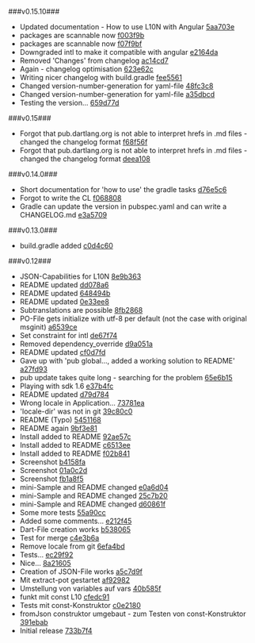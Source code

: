 ###v0.15.10###
* Updated documentation - How to use L10N with Angular [5aa703e](http://github.com/MikeMitterer/dart-l10n-gettext/commit/5aa703e3346eb1f6febbdfbe11a87381e773ed51)
* packages are scannable now [f003f9b](http://github.com/MikeMitterer/dart-l10n-gettext/commit/f003f9b26cb7cb8a89b45b25eef85502a4f0ed41)
* packages are scannable now [f07f9bf](http://github.com/MikeMitterer/dart-l10n-gettext/commit/f07f9bfd55597e340b0f73712545698cdef545ce)
* Downgraded intl to make it compatible with angular [e2164da](http://github.com/MikeMitterer/dart-l10n-gettext/commit/e2164da20e794102ac61f6e7fd9cf45c30807210)
* Removed 'Changes' from changelog [ac14cd7](http://github.com/MikeMitterer/dart-l10n-gettext/commit/ac14cd719e6c8b472e3b2d1d63e235ed95a8a1bc)
* Again - changelog optimisation [623e62c](http://github.com/MikeMitterer/dart-l10n-gettext/commit/623e62ca98ea6c4cd13c726b45ae34c459f86948)
* Writing nicer changelog with build.gradle [fee5561](http://github.com/MikeMitterer/dart-l10n-gettext/commit/fee5561e7f36053c30a6cd880564c34be0c96ac1)
* Changed version-number-generation for yaml-file [48fc3c8](http://github.com/MikeMitterer/dart-l10n-gettext/commit/48fc3c8c9c4e3e0de86862e8267f2359d354a42e)
* Changed version-number-generation for yaml-file [a35dbcd](http://github.com/MikeMitterer/dart-l10n-gettext/commit/a35dbcd36528140f248774c298a3637d89c01d18)
* Testing the version... [659d77d](http://github.com/MikeMitterer/dart-l10n-gettext/commit/659d77d9c6a122a8b1b49635b94828b276d6492a)

###v0.15###
* Forgot that pub.dartlang.org is not able to interpret hrefs in .md files - changed the changelog format [f68f56f](http://github.com/MikeMitterer/dart-l10n-gettext/commit/f68f56f7ae0a4c742be1011438830f732292b555)
* Forgot that pub.dartlang.org is not able to interpret hrefs in .md files - changed the changelog format [deea108](http://github.com/MikeMitterer/dart-l10n-gettext/commit/deea10866b6d847253aad1752a5fe55203ccf027)

###v0.14.0###
* Short documentation for 'how to use' the gradle tasks [d76e5c6](http://github.com/MikeMitterer/dart-l10n-gettext/commit/d76e5c6756aee8c91bc9525f0b29f849fa422695)
* Forgot to write the CL [f068808](http://github.com/MikeMitterer/dart-l10n-gettext/commit/f0688086821ee062880df547809faf1c10c4cf23)
* Gradle can update the version in pubspec.yaml and can write a CHANGELOG.md [e3a5709](http://github.com/MikeMitterer/dart-l10n-gettext/commit/e3a5709cef1e170b1804e48f57458d5c8181672c)

###v0.13.0###
* build.gradle added [c0d4c60](http://github.com/MikeMitterer/dart-l10n-gettext/commit/c0d4c60360cd54fd767778582c8c04f5a06c41e8)

###v0.12###
* JSON-Capabilities for L10N [8e9b363](http://github.com/MikeMitterer/dart-l10n-gettext/commit/8e9b363e80cc72d2e0ca8e22f2c713b34c67b75c)
* README updated [dd078a6](http://github.com/MikeMitterer/dart-l10n-gettext/commit/dd078a6dfdf0c9bab42be17665975cadf031141c)
* README updated [648494b](http://github.com/MikeMitterer/dart-l10n-gettext/commit/648494b9ce926bd6eb2446c97a68f48c6832067d)
* README updated [0e33ee8](http://github.com/MikeMitterer/dart-l10n-gettext/commit/0e33ee80609725902c0a57e88710d51af422d076)
* Subtranslations are possible [8fb2868](http://github.com/MikeMitterer/dart-l10n-gettext/commit/8fb2868ae6ae4bf06a06005fac5fe440c5edaf55)
* PO-File gets initialize with utf-8 per default (not the case with original msginit) [a6539ce](http://github.com/MikeMitterer/dart-l10n-gettext/commit/a6539ceeaa4dae2b113e72de5287789199367f58)
* Set constraint for intl [de67f74](http://github.com/MikeMitterer/dart-l10n-gettext/commit/de67f7489079ed9d2fb0d25d2f891da7d72a07c3)
* Removed dependency_override [d9a051a](http://github.com/MikeMitterer/dart-l10n-gettext/commit/d9a051aa8a7232172430f3d96c3a012d480e542d)
* README updated [cf0d7fd](http://github.com/MikeMitterer/dart-l10n-gettext/commit/cf0d7fdd0b55459763e22665dd18daa1f1a7f5ef)
* Gave up with 'pub global..., added a working solution to README' [a27fd93](http://github.com/MikeMitterer/dart-l10n-gettext/commit/a27fd93149e605e41760eaeddde201fdd08dfde7)
* pub update takes quite long - searching for the problem [65e6b15](http://github.com/MikeMitterer/dart-l10n-gettext/commit/65e6b15f17d581aeb8e50044e9ba1ca54a98dede)
* Playing with sdk 1.6 [e37b4fc](http://github.com/MikeMitterer/dart-l10n-gettext/commit/e37b4fc639b0a4ef001e373190350c81a07b3e20)
* README updated [d79d784](http://github.com/MikeMitterer/dart-l10n-gettext/commit/d79d784f200adfeb3084d1038a2a592b2c32f330)
* Wrong locale in Application... [73781ea](http://github.com/MikeMitterer/dart-l10n-gettext/commit/73781ea5a66b84b180cd58a16a25b4f196c23bd6)
* 'locale-dir' was not in git [39c80c0](http://github.com/MikeMitterer/dart-l10n-gettext/commit/39c80c0f45eb0ea8df9b8b54f58fcd25ef7b0cc8)
* README (Typo) [5451168](http://github.com/MikeMitterer/dart-l10n-gettext/commit/54511681330e4f138100d1d844863e16ec168fca)
* README again [9bf3e81](http://github.com/MikeMitterer/dart-l10n-gettext/commit/9bf3e812eeae3e4dd35325e5640b9eea2412f341)
* Install added to README [92ae57c](http://github.com/MikeMitterer/dart-l10n-gettext/commit/92ae57c8c96fbd7c1b682ad01c8d57b911de07d4)
* Install added to README [c6513ee](http://github.com/MikeMitterer/dart-l10n-gettext/commit/c6513eee318f789669d1a33c3df57a2ea5cfdb34)
* Install added to README [f02b841](http://github.com/MikeMitterer/dart-l10n-gettext/commit/f02b841cd3ff3be6f24b3e6d4c82ace6fe4f4b25)
* Screenshot [b4158fa](http://github.com/MikeMitterer/dart-l10n-gettext/commit/b4158fa25577ea9dcded642755966feeb0fceb35)
* Screenshot [01a0c2d](http://github.com/MikeMitterer/dart-l10n-gettext/commit/01a0c2d7af92771f72688edc69acfb9862f9d3ea)
* Screenshot [fb1a8f5](http://github.com/MikeMitterer/dart-l10n-gettext/commit/fb1a8f595b1a9bd21e43c11f508b0e670531ed88)
* mini-Sample and README changed [e0a6d04](http://github.com/MikeMitterer/dart-l10n-gettext/commit/e0a6d0410b86820a24f0b244226ff7f9cac74595)
* mini-Sample and README changed [25c7b20](http://github.com/MikeMitterer/dart-l10n-gettext/commit/25c7b20fa6aab711fb539d9c937ad714f3c3346b)
* mini-Sample and README changed [d60861f](http://github.com/MikeMitterer/dart-l10n-gettext/commit/d60861f88d7a456eb7ee864214e727a1ed5a4ccf)
* Some more tests [55a90cc](http://github.com/MikeMitterer/dart-l10n-gettext/commit/55a90ccf834fa42dfae4381517f39098bb7324af)
* Added some comments... [e212f45](http://github.com/MikeMitterer/dart-l10n-gettext/commit/e212f452ca9d07e7786efc4d5ce45ffa9251377e)
* Dart-File creation works [b538065](http://github.com/MikeMitterer/dart-l10n-gettext/commit/b53806575d75ad557d3ca2056b7e91685caef428)
* Test for merge [c4e3b6a](http://github.com/MikeMitterer/dart-l10n-gettext/commit/c4e3b6a3370dff5ef128a3b013aa2e15689603fb)
* Remove locale from git [6efa4bd](http://github.com/MikeMitterer/dart-l10n-gettext/commit/6efa4bdb6cef830ee186e98f840946f346b50519)
* Tests... [ec29f92](http://github.com/MikeMitterer/dart-l10n-gettext/commit/ec29f92f433a7a2f1353cb92eee0bc9edb3edb95)
* Nice... [8a21605](http://github.com/MikeMitterer/dart-l10n-gettext/commit/8a21605e6e11ca5291fa52ec0088926825206965)
* Creation of JSON-File works [a5c7d9f](http://github.com/MikeMitterer/dart-l10n-gettext/commit/a5c7d9f90425f9ce3fb91452f9e23e3e595b9489)
* Mit extract-pot gestartet [af92982](http://github.com/MikeMitterer/dart-l10n-gettext/commit/af92982429a206c4cf9c3a4cf5c8a972fe1db6c6)
* Umstellung von variables auf vars [40b585f](http://github.com/MikeMitterer/dart-l10n-gettext/commit/40b585f6b61625ac2dfb80083d76b025d6ceaf9a)
* funkt mit const L10 [cfedc91](http://github.com/MikeMitterer/dart-l10n-gettext/commit/cfedc915c4092ea2bb51b0f51e9c985792b5edb2)
* Tests mit const-Konstruktor [c0e2180](http://github.com/MikeMitterer/dart-l10n-gettext/commit/c0e21808abda2da10da0d6f40215a76349806794)
* fromJson construktor umgebaut - zum Testen von const-Konstruktor [391ebab](http://github.com/MikeMitterer/dart-l10n-gettext/commit/391ebabe7f6f1183113b01f5b627a87ab0e88e0f)
* Initial release [733b7f4](http://github.com/MikeMitterer/dart-l10n-gettext/commit/733b7f49242f2e01fabc85af13ee42c8a16ae7d3)